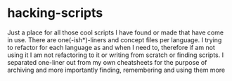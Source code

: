 # hacking-scripts

Just a place for all those cool scripts I have found or made that have come in use.
There are one(-ish*)-liners and concept files per language.
I trying to refactor for each language as and when I need to, therefore if am not using it I am not refactoring to it or writing from scratch or finding scripts.
I separated one-liner out from my own cheatsheets for the purpose of archiving and more importantly finding, remembering and using them more
